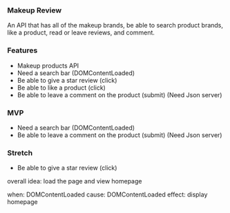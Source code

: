 ### Makeup Review

An API that has all of the makeup brands, be able to search product brands, like a product, read or leave reviews, and comment.

### Features
* Makeup products API
* Need a search bar (DOMContentLoaded)
* Be able to give a star review (click)
* Be able to like a product (click)
* Be able to leave a comment on the product (submit) (Need Json server)

### MVP
* Need a search bar (DOMContentLoaded)
* Be able to leave a comment on the product (submit) (Need Json server)


### Stretch
* Be able to give a star review (click)



overall idea: 
    load the page and view homepage

when: DOMContentLoaded
cause: DOMContentLoaded
effect: display homepage